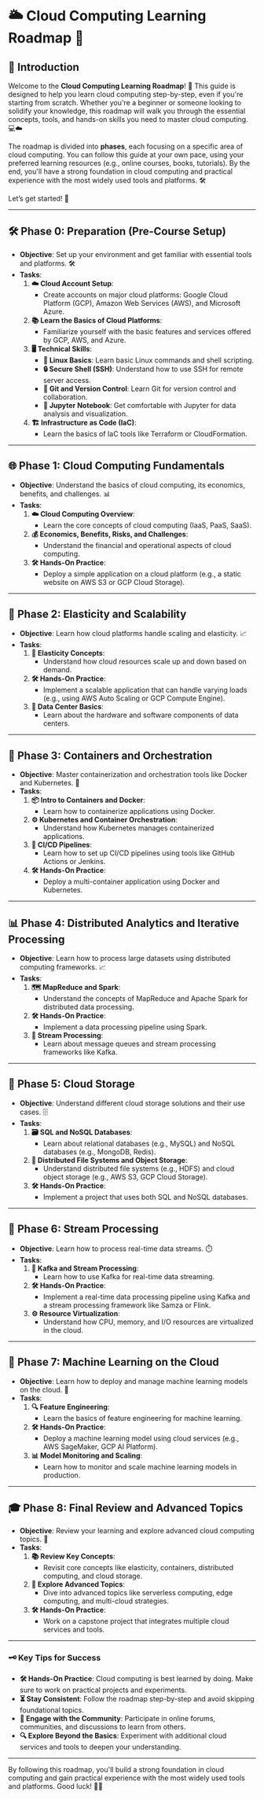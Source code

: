 # 🌥️ Cloud Computing Learning Roadmap 🚀

## 🌟 Introduction
Welcome to the **Cloud Computing Learning Roadmap**! 🌈 This guide is designed to help you learn cloud computing step-by-step, even if you're starting from scratch. Whether you're a beginner or someone looking to solidify your knowledge, this roadmap will walk you through the essential concepts, tools, and hands-on skills you need to master cloud computing. 💻☁️

The roadmap is divided into **phases**, each focusing on a specific area of cloud computing. You can follow this guide at your own pace, using your preferred learning resources (e.g., online courses, books, tutorials). By the end, you'll have a strong foundation in cloud computing and practical experience with the most widely used tools and platforms. 🛠️

Let’s get started! 🚀

---

## 🛠️ Phase 0: Preparation (Pre-Course Setup)
- **Objective**: Set up your environment and get familiar with essential tools and platforms. 🛠️
- **Tasks**:
  1. **☁️ Cloud Account Setup**:
     - Create accounts on major cloud platforms: Google Cloud Platform (GCP), Amazon Web Services (AWS), and Microsoft Azure.
  2. **📚 Learn the Basics of Cloud Platforms**:
     - Familiarize yourself with the basic features and services offered by GCP, AWS, and Azure.
  3. **🖥️ Technical Skills**:
     - **🐧 Linux Basics**: Learn basic Linux commands and shell scripting.
     - **🔒 Secure Shell (SSH)**: Understand how to use SSH for remote server access.
     - **📂 Git and Version Control**: Learn Git for version control and collaboration.
     - **📓 Jupyter Notebook**: Get comfortable with Jupyter for data analysis and visualization.
  4. **🏗️ Infrastructure as Code (IaC)**:
     - Learn the basics of IaC tools like Terraform or CloudFormation.

---

## 🌐 Phase 1: Cloud Computing Fundamentals
- **Objective**: Understand the basics of cloud computing, its economics, benefits, and challenges. 📊
- **Tasks**:
  1. **☁️ Cloud Computing Overview**:
     - Learn the core concepts of cloud computing (IaaS, PaaS, SaaS).
  2. **💰 Economics, Benefits, Risks, and Challenges**:
     - Understand the financial and operational aspects of cloud computing.
  3. **🛠️ Hands-On Practice**:
     - Deploy a simple application on a cloud platform (e.g., a static website on AWS S3 or GCP Cloud Storage).

---

## 🚀 Phase 2: Elasticity and Scalability
- **Objective**: Learn how cloud platforms handle scaling and elasticity. 📈
- **Tasks**:
  1. **📏 Elasticity Concepts**:
     - Understand how cloud resources scale up and down based on demand.
  2. **🛠️ Hands-On Practice**:
     - Implement a scalable application that can handle varying loads (e.g., using AWS Auto Scaling or GCP Compute Engine).
  3. **🏢 Data Center Basics**:
     - Learn about the hardware and software components of data centers.

---

## 🐳 Phase 3: Containers and Orchestration
- **Objective**: Master containerization and orchestration tools like Docker and Kubernetes. 🐋
- **Tasks**:
  1. **📦 Intro to Containers and Docker**:
     - Learn how to containerize applications using Docker.
  2. **⚙️ Kubernetes and Container Orchestration**:
     - Understand how Kubernetes manages containerized applications.
  3. **🔧 CI/CD Pipelines**:
     - Learn how to set up CI/CD pipelines using tools like GitHub Actions or Jenkins.
  4. **🛠️ Hands-On Practice**:
     - Deploy a multi-container application using Docker and Kubernetes.

---

## 📊 Phase 4: Distributed Analytics and Iterative Processing
- **Objective**: Learn how to process large datasets using distributed computing frameworks. 📈
- **Tasks**:
  1. **🗺️ MapReduce and Spark**:
     - Understand the concepts of MapReduce and Apache Spark for distributed data processing.
  2. **🛠️ Hands-On Practice**:
     - Implement a data processing pipeline using Spark.
  3. **🌊 Stream Processing**:
     - Learn about message queues and stream processing frameworks like Kafka.

---

## 💾 Phase 5: Cloud Storage
- **Objective**: Understand different cloud storage solutions and their use cases. 🗄️
- **Tasks**:
  1. **🗃️ SQL and NoSQL Databases**:
     - Learn about relational databases (e.g., MySQL) and NoSQL databases (e.g., MongoDB, Redis).
  2. **📂 Distributed File Systems and Object Storage**:
     - Understand distributed file systems (e.g., HDFS) and cloud object storage (e.g., AWS S3, GCP Cloud Storage).
  3. **🛠️ Hands-On Practice**:
     - Implement a project that uses both SQL and NoSQL databases.

---

## 🌊 Phase 6: Stream Processing
- **Objective**: Learn how to process real-time data streams. ⏱️
- **Tasks**:
  1. **📡 Kafka and Stream Processing**:
     - Learn how to use Kafka for real-time data streaming.
  2. **🛠️ Hands-On Practice**:
     - Implement a real-time data processing pipeline using Kafka and a stream processing framework like Samza or Flink.
  3. **⚙️ Resource Virtualization**:
     - Understand how CPU, memory, and I/O resources are virtualized in the cloud.

---

## 🤖 Phase 7: Machine Learning on the Cloud
- **Objective**: Learn how to deploy and manage machine learning models on the cloud. 🧠
- **Tasks**:
  1. **🔍 Feature Engineering**:
     - Learn the basics of feature engineering for machine learning.
  2. **🛠️ Hands-On Practice**:
     - Deploy a machine learning model using cloud services (e.g., AWS SageMaker, GCP AI Platform).
  3. **📊 Model Monitoring and Scaling**:
     - Learn how to monitor and scale machine learning models in production.

---

## 🎓 Phase 8: Final Review and Advanced Topics
- **Objective**: Review your learning and explore advanced cloud computing topics. 🚀
- **Tasks**:
  1. **📚 Review Key Concepts**:
     - Revisit core concepts like elasticity, containers, distributed computing, and cloud storage.
  2. **🚀 Explore Advanced Topics**:
     - Dive into advanced topics like serverless computing, edge computing, and multi-cloud strategies.
  3. **🛠️ Hands-On Practice**:
     - Work on a capstone project that integrates multiple cloud services and tools.

---

### 🗝️ Key Tips for Success
- **🛠️ Hands-On Practice**: Cloud computing is best learned by doing. Make sure to work on practical projects and experiments.
- **⏳ Stay Consistent**: Follow the roadmap step-by-step and avoid skipping foundational topics.
- **🤝 Engage with the Community**: Participate in online forums, communities, and discussions to learn from others.
- **🔍 Explore Beyond the Basics**: Experiment with additional cloud services and tools to deepen your understanding.

---

By following this roadmap, you'll build a strong foundation in cloud computing and gain practical experience with the most widely used tools and platforms. Good luck! 🚀✨
